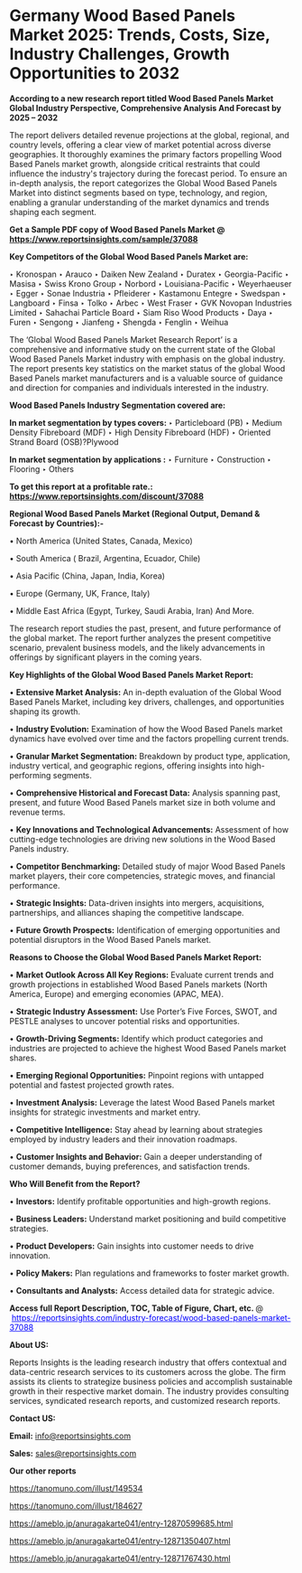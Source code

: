 # Germany Wood Based Panels Market 2025: Trends, Costs, Size, Industry Challenges, Growth Opportunities to 2032

<strong>According to a new research report titled Wood Based Panels Market Global Industry Perspective, Comprehensive Analysis And Forecast by 2025 – 2032</strong>

The report delivers detailed revenue projections at the global, regional, and country levels, offering a clear view of market potential across diverse geographies. It thoroughly examines the primary factors propelling Wood Based Panels market growth, alongside critical restraints that could influence the industry's trajectory during the forecast period. To ensure an in-depth analysis, the report categorizes the Global Wood Based Panels Market into distinct segments based on type, technology, and region, enabling a granular understanding of the market dynamics and trends shaping each segment.

<strong>Get a Sample PDF copy of Wood Based Panels Market </strong><strong>@<a href=https://www.reportsinsights.com/sample/37088 style=color:#0000ff;> https://www.reportsinsights.com/sample/37088</a></strong></font>

<strong>Key Competitors of the Global Wood Based Panels Market are:</strong>

‣ Kronospan
‣ Arauco
‣ Daiken New Zealand
‣ Duratex
‣ Georgia-Pacific
‣ Masisa
‣ Swiss Krono Group
‣ Norbord
‣ Louisiana-Pacific
‣ Weyerhaeuser
‣ Egger
‣ Sonae Industria
‣ Pfleiderer
‣ Kastamonu Entegre
‣ Swedspan
‣ Langboard
‣ Finsa
‣ Tolko
‣ Arbec
‣ West Fraser
‣ GVK Novopan Industries Limited
‣ Sahachai Particle Board
‣ Siam Riso Wood Products
‣ Daya
‣ Furen
‣ Sengong
‣ Jianfeng
‣ Shengda
‣ Fenglin
‣ Weihua

The ‘Global Wood Based Panels Market Research Report’ is a comprehensive and informative study on the current state of the Global Wood Based Panels Market industry with emphasis on the global industry. The report presents key statistics on the market status of the global Wood Based Panels market manufacturers and is a valuable source of guidance and direction for companies and individuals interested in the industry.

<strong>Wood Based Panels Industry Segmentation covered are:</strong>

<strong>In market segmentation by types covers: </strong> 
‣ Particleboard (PB)
‣ Medium Density Fibreboard (MDF)
‣ High Density Fibreboard (HDF)
‣ Oriented Strand Board (OSB)?Plywood

<strong>In market segmentation by applications :</strong> 
‣ Furniture
‣ Construction
‣ Flooring
‣ Others

<strong>To get this report at a profitable rate.: <a href=https://www.reportsinsights.com/discount/37088 style=color:#0000ff;>https://www.reportsinsights.com/discount/37088</a></strong></font>

<strong>Regional Wood Based Panels Market (Regional Output, Demand &amp; Forecast by Countries):-</strong>

• North America (United States, Canada, Mexico)

• South America ( Brazil, Argentina, Ecuador, Chile)

• Asia Pacific (China, Japan, India, Korea)

• Europe (Germany, UK, France, Italy)

• Middle East Africa (Egypt, Turkey, Saudi Arabia, Iran) And More.

The research report studies the past, present, and future performance of the global market. The report further analyzes the present competitive scenario, prevalent business models, and the likely advancements in offerings by significant players in the coming years.

<strong>Key Highlights of the Global Wood Based Panels Market Report:</strong>

• <strong>Extensive Market Analysis:</strong> An in-depth evaluation of the Global Wood Based Panels Market, including key drivers, challenges, and opportunities shaping its growth.

• <strong>Industry Evolution:</strong> Examination of how the Wood Based Panels market dynamics have evolved over time and the factors propelling current trends.

• <strong>Granular Market Segmentation:</strong> Breakdown by product type, application, industry vertical, and geographic regions, offering insights into high-performing segments.

• <strong>Comprehensive Historical and Forecast Data:</strong> Analysis spanning past, present, and future Wood Based Panels market size in both volume and revenue terms.

• <strong>Key Innovations and Technological Advancements:</strong> Assessment of how cutting-edge technologies are driving new solutions in the Wood Based Panels industry.

• <strong>Competitor Benchmarking:</strong> Detailed study of major Wood Based Panels market players, their core competencies, strategic moves, and financial performance.

• <strong>Strategic Insights:</strong> Data-driven insights into mergers, acquisitions, partnerships, and alliances shaping the competitive landscape.

• <strong>Future Growth Prospects:</strong> Identification of emerging opportunities and potential disruptors in the Wood Based Panels market.

<strong>Reasons to Choose the Global Wood Based Panels Market Report:</strong>

• <strong>Market Outlook Across All Key Regions:</strong> Evaluate current trends and growth projections in established Wood Based Panels markets (North America, Europe) and emerging economies (APAC, MEA).

• <strong>Strategic Industry Assessment:</strong> Use Porter’s Five Forces, SWOT, and PESTLE analyses to uncover potential risks and opportunities.

• <strong>Growth-Driving Segments:</strong> Identify which product categories and industries are projected to achieve the highest Wood Based Panels market shares.

• <strong>Emerging Regional Opportunities:</strong> Pinpoint regions with untapped potential and fastest projected growth rates.

• <strong>Investment Analysis:</strong> Leverage the latest Wood Based Panels market insights for strategic investments and market entry.

• <strong>Competitive Intelligence:</strong> Stay ahead by learning about strategies employed by industry leaders and their innovation roadmaps.

• <strong>Customer Insights and Behavior:</strong> Gain a deeper understanding of customer demands, buying preferences, and satisfaction trends.

<strong>Who Will Benefit from the Report?</strong>

• <strong>Investors:</strong> Identify profitable opportunities and high-growth regions.

• <strong>Business Leaders:</strong> Understand market positioning and build competitive strategies.

• <strong>Product Developers:</strong> Gain insights into customer needs to drive innovation.

• <strong>Policy Makers:</strong> Plan regulations and frameworks to foster market growth.

• <strong>Consultants and Analysts:</strong> Access detailed data for strategic advice.
</ul>
<strong>Access full Report Description, TOC, Table of Figure, Chart, etc. </strong>@  <a href=https://reportsinsights.com/industry-forecast/wood-based-panels-market-37088 style=color:#0000ff;>https://reportsinsights.com/industry-forecast/wood-based-panels-market-37088</a></font>

<strong><strong>About US</strong>:</strong>

Reports Insights is the leading research industry that offers contextual and data-centric research services to its customers across the globe. The firm assists its clients to strategize business policies and accomplish sustainable growth in their respective market domain. The industry provides consulting services, syndicated research reports, and customized research reports.

<strong>Contact US:</strong>

<p class=""""><b>Email:</b> <a href=mailto:info@reportsinsights.com>info@reportsinsights.com</a></p>
<p class=""""><b>Sales:</b> <a href=mailto:sales@reportsinsights.com>sales@reportsinsights.com</a></p>

<strong>Our other reports</strong>

<a href=https://tanomuno.com/illust/149534>https://tanomuno.com/illust/149534</a>

<a href=https://tanomuno.com/illust/184627>https://tanomuno.com/illust/184627</a>

<a href=https://ameblo.jp/anuragakarte041/entry-12870599685.html>https://ameblo.jp/anuragakarte041/entry-12870599685.html</a>

<a href=https://ameblo.jp/anuragakarte041/entry-12871350407.html>https://ameblo.jp/anuragakarte041/entry-12871350407.html</a>

<a href=https://ameblo.jp/anuragakarte041/entry-12871767430.html>https://ameblo.jp/anuragakarte041/entry-12871767430.html</a>
